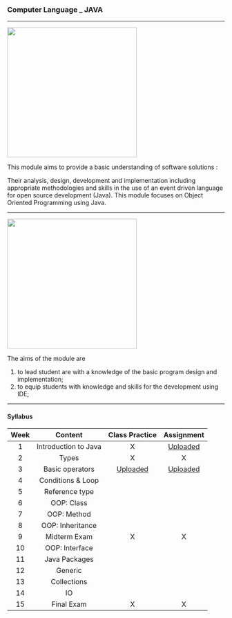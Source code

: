 ###   Computer Language _ JAVA


***********************************

<img src="https://www.vectorlogo.zone/logos/java/java-ar21.svg" width="300">


This module aims to provide a basic understanding of software solutions :

Their analysis, design, development and implementation including appropriate methodologies and skills in the use of an event driven language for open source development (Java). This module focuses on Object Oriented Programming using Java. 


***********************************

<img src="https://velog.velcdn.com/images/codemcd/post/9984153d-1f8f-4133-a688-82b91685e004/intellij_idea_logo.png" width="300">


The aims of the module are
1) to lead student are with a knowledge of the basic program design and implementation;
2) to equip students with knowledge and skills for the development using IDE; 


***********************************


#### Syllabus

|Week|Content|Class Practice|Assignment|
|:---:|:---:|:---:|:---:|
| 1 | Introduction to Java | X | [Uploaded](https://github.com/saeyeonn/Computer-Language/tree/main/01%20Hello%20World%20_%20Assignment) |
| 2 |	Types | X | X |
| 3 | Basic operators | [Uploaded](https://github.com/saeyeonn/Computer-Language/tree/main/02%20Basic%20Operator%20_%20Class) | [Uploaded](https://github.com/saeyeonn/Computer-Language/tree/main/02%20Basic%20Operator%20_%20Assignment) |
| 4 |	Conditions & Loop |||
| 5 |	Reference type |||
| 6 |	OOP: Class |||
| 7 |	OOP: Method |||
| 8 |	OOP: Inheritance |||
| 9 | Midterm Exam | X | X |
| 10 | OOP: Interface |||
| 11 | Java Packages |||
| 12 | Generic |||
| 13 | Collections |||
| 14 | IO |||
| 15 | Final Exam | X | X |